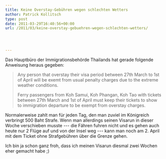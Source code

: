 ```yaml
---
title: Keine Overstay-Gebühren wegen schlechten Wetters
author: Patrick Kollitsch
type: post
date: 2011-03-29T16:40:56+00:00
url: /2011/03/keine-overstay-gebuehren-wegen-schlechten-wetters/




---
```

Das Hauptbüro der Immigrationsbehörde Thailands hat gerade folgende Anweisung heraus gegeben:

> Any person that overstay their visa period between 27th March to 1st of April will be exemt from usual penalty charges due to the extreme weather conditions.
> 
> Ferry passengers from Koh Samui, Koh Phangan, Koh Tao with tickets between 27th March and 1st of April must keep their tickets to show to immigration departure to be exempt from overstay charges.

Normalerweise zahlt man für jeden Tag, den man zuviel im Königreich verbringt 500 Baht Strafe. Wenn man allerdings seinen Visarun in dieser Woche verschieben musste --- die Fähren fuhren nicht und es gehen auch heute nur 2 Flüge auf und von der Insel weg --- kann man noch am 2. April mit dem Ticket ohne Strafgebühren über die Grenze gehen.

Ich bin ja schon ganz froh, dass ich meinen Visarun diesmal zwei Wochen eher gemacht habe ;)